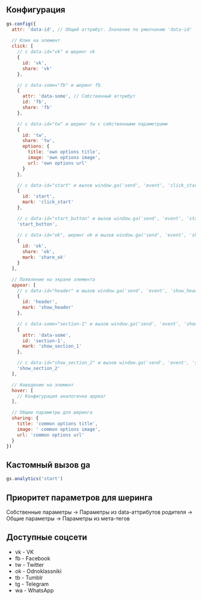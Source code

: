 ## Конфигурация

```js
gs.config({
  attr: 'data-id', // Общий аттрибут. Значение по умолчанию 'data-id'
  
  // Клик на элемент
  click: [
    // с data-id="vk" и шеринг vk
    {
      id: 'vk',
      share: 'vk'
    },

    // с data-some="fb" и шеринг fb
    {
      attr: 'data-some', // Собственный аттрибут
      id: 'fb',
      share: 'fb'
    },

    // с data-id="tw" и шеринг tw с собственными параметрами
    {
      id: 'tw',
      share: 'tw',
      options: {
        title: 'own options title',
        image: 'own options image',
        url: 'own options url'
      }
    },

    // с data-id="start" и вызов window.ga('send', 'event', 'click_start')
    {
      id: 'start',
      mark: 'click_start'
    },

    // с data-id="start_button" и вызов window.ga('send', 'event', 'start_button')
    'start_button',

    // с data-id="ok", шеринг ok и вызов window.ga('send', 'event', 'share_ok')
    {
      id: 'ok',
      share: 'ok',
      mark: 'share_ok'
    }
  ],

  // Появление на экране элемента
  appear: [
    // с data-id="header" и вызов window.ga('send', 'event', 'show_header')
    {
      id: 'header',
      mark: 'show_header'
    },

    // с data-some="section-1" и вызов window.ga('send', 'event', 'show_section_1')
    {
      attr: 'data-some',
      id: 'section-1',
      mark: 'show_section_1'
    },

    // с data-id="show_section_2" и вызов window.ga('send', 'event', 'show_section_2')
    'show_section_2'
  ],

  // Наведение на элемент
  hover: [
    // Конфигурация аналогична appear
  ],

  // Общие параметры для шеринга
  sharing: {
    title: 'common options title',
    image: ' common options image',
    url: 'common options url'
  }
})
```

## Кастомный вызов ga

```js
gs.analytics('start')
```

## Приоритет параметров для шеринга

Собственные параметры -> Параметры из data-аттрибутов родителя -> Общие параметры -> Параметры из мета-тегов

## Доступные соцсети

* vk - VK
* fb - Facebook
* tw - Twitter
* ok - Odnoklassniki
* tb - Tumblr
* tg - Telegram
* wa - WhatsApp
